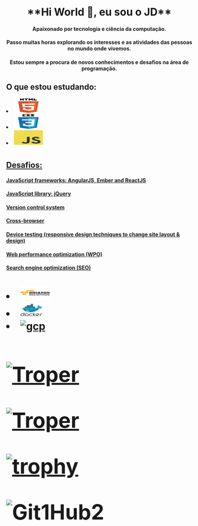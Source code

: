 <h1 align="center"><strong>**Hi World 👋, eu sou o JD**<strong></h1>
<h4 align="center">Apaixonado por tecnologia e ciência da computação.
<h4 align="center">Passo muitas horas explorando os interesses e as atividades das pessoas no mundo onde vivemos.
<h4 align="center">Estou sempre a procura de novos conhecimentos e desafios na área de programação.

<h2>
  <h2>O que estou estudando:</h2>
   
   <li></a><a href="https://html.spec.whatwg.org/" target="_blank"> <img src="https://raw.githubusercontent.com/devicons/devicon/2ae2a900d2f041da66e950e4d48052658d850630/icons/html5/html5-original-wordmark.svg" alt="aws" width="80" height="40"</li>
   
   <li></a><a href="https://developer.mozilla.org/en-US/docs/Web/CSS" target="_blank"> <img src="https://raw.githubusercontent.com/devicons/devicon/2ae2a900d2f041da66e950e4d48052658d850630/icons/css3/css3-original-wordmark.svg" alt="aws" width="80" height="40"</li>
   
   <li></a><a href="https://developer.mozilla.org/pt-BR/docs/Web/JavaScript/Guide/Introduction" target="_blank"> <img src="https://raw.githubusercontent.com/devicons/devicon/2ae2a900d2f041da66e950e4d48052658d850630/icons/javascript/javascript-original.svg" alt="aws" width="80" height="40"</li> 
   
   
   <h1>
     <p><h2> Desafios:</h2></p>
       <p><h4>JavaScript frameworks: AngularJS, Ember and ReactJS
         <h4>JavaScript library: jQuery
           <h4>Version control system
             <h4>Cross-browser
              <h4>Device testing (responsive design techniques to change site layout & design)
                <h4>Web performance optimization (WPO)
                  <h4>Search engine optimization (SEO)
  <h1>
  <h1>    
    <li></a><a href="https://aws.amazon.com" target="_blank"> <img src="https://raw.githubusercontent.com/devicons/devicon/master/icons/amazonwebservices/amazonwebservices-original-wordmark.svg" alt="aws" width="80" height="40"</li>
  
  <li></a><a href="https://www.docker.com/" target="_blank"> <img src="https://raw.githubusercontent.com/devicons/devicon/2ae2a900d2f041da66e950e4d48052658d850630/icons/docker/docker-original-wordmark.svg" alt="docker" width="60" height="40"</li>
  
  <li></a><a href="https://cloud.google.com" target="_blank"> <img src="https://www.vectorlogo.zone/logos/google_cloud/google_cloud-icon.svg" alt="gcp" width="40" height="40"</li>
  <h1>
  
  
[![Troper](https://github-readme-stats.vercel.app/api?username=git1hub2&show_icons=true&locale=en)](https://github-readme-stats.vercel.app)
        
[![Troper](https://github-readme-streak-stats.herokuapp.com/?user=git1hub2&)](https://github-readme-streak-stats.herokuapp.com)      

[![trophy](https://github-profile-trophy.vercel.app/?username=Git1Hub2&theme=onedark)](https://github.com/ryo-ma/github-profile-trophy)


<img src="https://komarev.com/ghpvc/?username=Git1Hub2" alt="Git1Hub2" />

